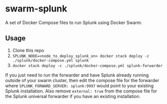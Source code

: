 # swarm-splunk

A set of Docker Compose files to run Splunk using Docker Swarm.

## Usage

1. Clone this repo
2. `SPLUNK_NODE=<node_to_deploy_splunk_on> docker stack deploy -c ./splunk/docker-compose.yml splunk`
3. `docker stack deploy -c ./splunk/docker-compose.yml splunk-forwarder`

If you just need to run the forwarder and have Splunk already running outside of your swarm cluster, then edit the compose file for the forwarder where `SPLUNK_FORWARD_SERVER: splunk:9997` would point to your existing Splunk installation. Also remove `external: true` from the compose file for the Splunk universal forwarder if you have an existing installation.

